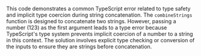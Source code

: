 This code demonstrates a common TypeScript error related to type safety and implicit type coercion during string concatenation. The `combineStrings` function is designed to concatenate two strings. However, passing a number (123) as the first argument leads to a type error because TypeScript's type system prevents implicit coercion of a number to a string in this context. The solution involves explicit type checking or conversion of the inputs to ensure they are strings before concatenation.